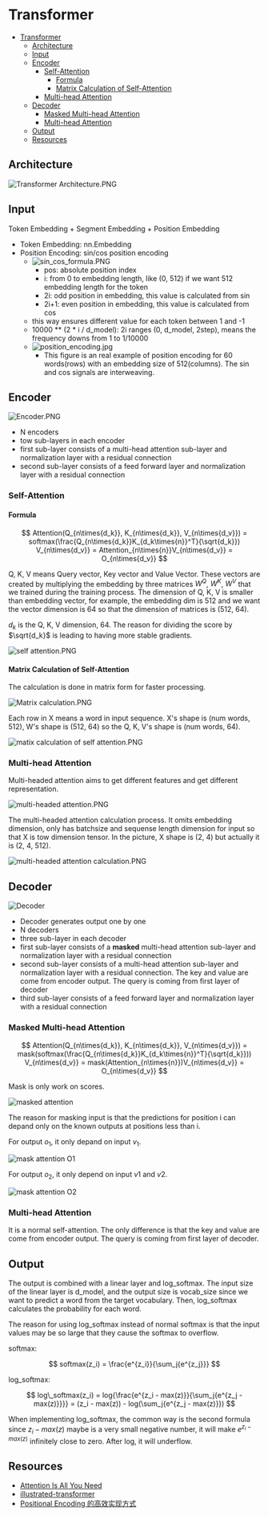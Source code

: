 # Transformer

- [Transformer](#transformer)
  - [Architecture](#architecture)
  - [Input](#input)
  - [Encoder](#encoder)
    - [Self-Attention](#self-attention)
      - [Formula](#formula)
      - [Matrix Calculation of Self-Attention](#matrix-calculation-of-self-attention)
    - [Multi-head Attention](#multi-head-attention)
  - [Decoder](#decoder)
    - [Masked Multi-head Attention](#masked-multi-head-attention)
    - [Multi-head Attention](#multi-head-attention-1)
  - [Output](#output)
  - [Resources](#resources)


## Architecture

![Transformer Architecture.PNG](.images/Transformer%20Architecture.PNG)

## Input

Token Embedding + Segment Embedding + Position Embedding

- Token Embedding: nn.Embedding
- Position Encoding: sin/cos position encoding
  - ![sin_cos_formula.PNG](.images/sin_cos_formula.PNG)
    - pos: absolute position index
    - i: from 0 to embedding length, like (0, 512) if we want 512 embedding length for the token
    - 2i: odd position in embedding, this value is calculated from sin
    - 2i+1: even position in embedding, this value is calculated from cos
  - this way ensures different value for each token between 1 and -1
  - 10000 ** (2 * i / d_model): 2i ranges (0, d_model, 2step), means the frequency downs from 1 to 1/10000
  - ![position_encoding.jpg](.images/position_encoding.jpg)
    - This figure is an real example of position encoding for 60 words(rows) with an embedding size of 512(columns). The sin and cos signals are interweaving.

## Encoder

![Encoder.PNG](.images/Encoder.PNG)

- N encoders
- tow sub-layers in each encoder
- first sub-layer consists of a multi-head attention sub-layer and normalization layer with a residual connection
- second sub-layer consists of a feed forward layer and normalization layer with a residual connection

### Self-Attention

#### Formula
$$
Attention(Q_{n\times{d_k}}, K_{n\times{d_k}}, V_{n\times{d_v}}) = softmax(\frac{Q_{n\times{d_k}}K_{d_k\times{n}}^T}{\sqrt{d_k}}) V_{n\times{d_v}} = Attention_{n\times{n}}V_{n\times{d_v}} = O_{n\times{d_v}}
$$

Q, K, V means Query vector, Key vector and Value Vector. These vectors are created by multiplying the embedding by three matrices $W^Q$, $W^K$, $W^V$ that we trained during the training process. The dimension of Q, K, V is smaller than embedding vector, for example, the embedding dim is 512 and we want the vector dimension is 64 so that the dimension of matrices is (512, 64).

$d_k$ is the Q, K, V dimension, 64. The reason for dividing the score by $\sqrt{d_k}$ is leading to having more stable gradients.

![self attention.PNG](.images/self%20attention.PNG)

#### Matrix Calculation of Self-Attention

The calculation is done in matrix form for faster processing.

![Matrix calculation.PNG](.images/Matrix%20calculation.PNG)

Each row in X means a word in input sequence. X's shape is (num words, 512), W's shape is (512, 64) so the Q, K, V's shape is (num words, 64).

![matix calculation of self attention.PNG](.images/matix%20calculation%20of%20self%20attention.PNG)

### Multi-head Attention

Multi-headed attention aims to get different features and get different representation.

![multi-headed attention.PNG](.images/multi-headed%20attention.PNG)

The multi-headed attention calculation process. It omits embedding dimension, only has batchsize and sequense length dimension for input so that X is tow dimension tensor. In the picture, X shape is (2, 4) but actually it is (2, 4, 512).

![multi-headed attention calculation.PNG](.images/multi-headed%20attention%20calculation.PNG)

## Decoder

![Decoder](.images/Decoder.PNG)

- Decoder generates output one by one
- N decoders
- three sub-layer in each decoder
- first sub-layer consists of a **masked** multi-head attention sub-layer and normalization layer with a residual connection
- second sub-layer consists of a multi-head attention sub-layer and normalization layer with a residual connection. The key and value are come from encoder output. The query is coming from first layer of decoder
- third sub-layer consists of a feed forward layer and normalization layer with a residual connection

### Masked Multi-head Attention


$$
Attention(Q_{n\times{d_k}}, K_{n\times{d_k}}, V_{n\times{d_v}}) = mask(softmax(\frac{Q_{n\times{d_k}}K_{d_k\times{n}}^T}{\sqrt{d_k}})) V_{n\times{d_v}} = mask(Attention_{n\times{n}})V_{n\times{d_v}} = O_{n\times{d_v}}
$$

Mask is only work on scores.

![masked attention](.images/masked%20attention.PNG)

The reason for masking input is that the predictions for position i can depand only on the known outputs at positions less than i.

For output $o_1$, it only depand on input $v_1$. 

![mask attention O1](.images/mask%20attention%20O1.PNG)

For output $o_2$, it only depend on input $v1$ and $v2$.

![mask attention O2](.images/mask%20attention%20O2.PNG)

### Multi-head Attention

It is a normal self-attention. The only difference is that the key and value are come from encoder output. The query is coming from first layer of decoder.

## Output

The output is combined with a linear layer and log_softmax. The input size of the linear layer is d_model, and the output size is vocab_size since we want to predict a word from the target vocabulary. Then, log_softmax calculates the probability for each word.

The reason for using log_softmax instead of normal softmax is that the input values may be so large that they cause the softmax to overflow.

softmax:

$$
softmax(z_i) = \frac{e^{z_i}}{\sum_j{e^{z_j}}}
$$

log_softmax:

$$
log\_softmax(z_i) = log{\frac{e^{z_i - max(z)}}{\sum_j{e^{z_j - max(z)}}}} = (z_i - max(z)) - log(\sum_j{e^{z_j - max(z)}})
$$

When implementing log_softmax, the common way is the second formula since $z_i - max(z)$ maybe is a very small negative number, it will make $e^{z_i - max(z)}$ infinitely close to zero. After log, it will underflow.

## Resources

- [Attention Is All You Need](https://arxiv.org/abs/1706.03762)
- [illustrated-transformer](https://jalammar.github.io/illustrated-transformer/)
- [Positional Encoding 的高效实现方式](https://zhuanlan.zhihu.com/p/659897051)
